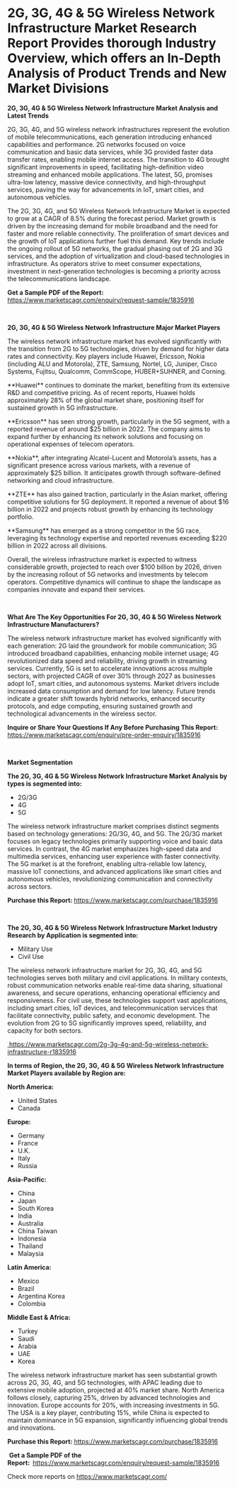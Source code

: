 <p><h1>2G, 3G, 4G & 5G Wireless Network Infrastructure Market Research Report Provides thorough Industry Overview, which offers an In-Depth Analysis of Product Trends and New Market Divisions</h1></p><p><strong>2G, 3G, 4G & 5G Wireless Network Infrastructure Market Analysis and Latest Trends</strong></p>
<p><p>2G, 3G, 4G, and 5G wireless network infrastructures represent the evolution of mobile telecommunications, each generation introducing enhanced capabilities and performance. 2G networks focused on voice communication and basic data services, while 3G provided faster data transfer rates, enabling mobile internet access. The transition to 4G brought significant improvements in speed, facilitating high-definition video streaming and enhanced mobile applications. The latest, 5G, promises ultra-low latency, massive device connectivity, and high-throughput services, paving the way for advancements in IoT, smart cities, and autonomous vehicles.</p><p>The 2G, 3G, 4G, and 5G Wireless Network Infrastructure Market is expected to grow at a CAGR of 8.5% during the forecast period. Market growth is driven by the increasing demand for mobile broadband and the need for faster and more reliable connectivity. The proliferation of smart devices and the growth of IoT applications further fuel this demand. Key trends include the ongoing rollout of 5G networks, the gradual phasing out of 2G and 3G services, and the adoption of virtualization and cloud-based technologies in infrastructure. As operators strive to meet consumer expectations, investment in next-generation technologies is becoming a priority across the telecommunications landscape.</p></p>
<p><strong>Get a Sample PDF of the Report:&nbsp;</strong> <a href="https://www.marketscagr.com/enquiry/request-sample/1835916?utm_campaign=1949&utm_medium=2&utm_source=Github&utm_content=ia&utm_term=31122024&utm_id=2g-3g-4g-5g-wireless-network-infrastructure">https://www.marketscagr.com/enquiry/request-sample/1835916</a></p>
<p>&nbsp;</p>
<p><strong>2G, 3G, 4G & 5G Wireless Network Infrastructure Major Market Players</strong></p>
<p><p>The wireless network infrastructure market has evolved significantly with the transition from 2G to 5G technologies, driven by demand for higher data rates and connectivity. Key players include Huawei, Ericsson, Nokia (including ALU and Motorola), ZTE, Samsung, Nortel, LG, Juniper, Cisco Systems, Fujitsu, Qualcomm, CommScope, HUBER+SUHNER, and Corning. </p><p>**Huawei** continues to dominate the market, benefiting from its extensive R&D and competitive pricing. As of recent reports, Huawei holds approximately 28% of the global market share, positioning itself for sustained growth in 5G infrastructure.</p><p>**Ericsson** has seen strong growth, particularly in the 5G segment, with a reported revenue of around $25 billion in 2022. The company aims to expand further by enhancing its network solutions and focusing on operational expenses of telecom operators.</p><p>**Nokia**, after integrating Alcatel-Lucent and Motorola’s assets, has a significant presence across various markets, with a revenue of approximately $25 billion. It anticipates growth through software-defined networking and cloud infrastructure.</p><p>**ZTE** has also gained traction, particularly in the Asian market, offering competitive solutions for 5G deployment. It reported a revenue of about $16 billion in 2022 and projects robust growth by enhancing its technology portfolio.</p><p>**Samsung** has emerged as a strong competitor in the 5G race, leveraging its technology expertise and reported revenues exceeding $220 billion in 2022 across all divisions. </p><p>Overall, the wireless infrastructure market is expected to witness considerable growth, projected to reach over $100 billion by 2026, driven by the increasing rollout of 5G networks and investments by telecom operators. Competitive dynamics will continue to shape the landscape as companies innovate and expand their services.</p></p>
<p>&nbsp;</p>
<p><strong>What Are The Key Opportunities For 2G, 3G, 4G & 5G Wireless Network Infrastructure Manufacturers?</strong></p>
<p><p>The wireless network infrastructure market has evolved significantly with each generation: 2G laid the groundwork for mobile communication; 3G introduced broadband capabilities, enhancing mobile internet usage; 4G revolutionized data speed and reliability, driving growth in streaming services. Currently, 5G is set to accelerate innovations across multiple sectors, with projected CAGR of over 30% through 2027 as businesses adopt IoT, smart cities, and autonomous systems. Market drivers include increased data consumption and demand for low latency. Future trends indicate a greater shift towards hybrid networks, enhanced security protocols, and edge computing, ensuring sustained growth and technological advancements in the wireless sector.</p></p>
<p><strong>Inquire or Share Your Questions If Any Before Purchasing This Report:</strong> <a href="https://www.marketscagr.com/enquiry/pre-order-enquiry/1835916?utm_campaign=1949&utm_medium=2&utm_source=Github&utm_content=ia&utm_term=31122024&utm_id=2g-3g-4g-5g-wireless-network-infrastructure">https://www.marketscagr.com/enquiry/pre-order-enquiry/1835916</a></p>
<p>&nbsp;</p>
<p><strong>Market Segmentation</strong></p>
<p><strong>The 2G, 3G, 4G & 5G Wireless Network Infrastructure Market Analysis by types is segmented into:</strong></p>
<p><ul><li>2G/3G</li><li>4G</li><li>5G</li></ul></p>
<p><p>The wireless network infrastructure market comprises distinct segments based on technology generations: 2G/3G, 4G, and 5G. The 2G/3G market focuses on legacy technologies primarily supporting voice and basic data services. In contrast, the 4G market emphasizes high-speed data and multimedia services, enhancing user experience with faster connectivity. The 5G market is at the forefront, enabling ultra-reliable low latency, massive IoT connections, and advanced applications like smart cities and autonomous vehicles, revolutionizing communication and connectivity across sectors.</p></p>
<p><strong>Purchase this Report:&nbsp;</strong><a href="https://www.marketscagr.com/purchase/1835916?utm_campaign=1949&utm_medium=2&utm_source=Github&utm_content=ia&utm_term=31122024&utm_id=2g-3g-4g-5g-wireless-network-infrastructure">https://www.marketscagr.com/purchase/1835916</a></p>
<p>&nbsp;</p>
<p><strong>The 2G, 3G, 4G & 5G Wireless Network Infrastructure Market Industry Research by Application is segmented into:</strong></p>
<p><ul><li>Military Use</li><li>Civil Use</li></ul></p>
<p><p>The wireless network infrastructure market for 2G, 3G, 4G, and 5G technologies serves both military and civil applications. In military contexts, robust communication networks enable real-time data sharing, situational awareness, and secure operations, enhancing operational efficiency and responsiveness. For civil use, these technologies support vast applications, including smart cities, IoT devices, and telecommunication services that facilitate connectivity, public safety, and economic development. The evolution from 2G to 5G significantly improves speed, reliability, and capacity for both sectors.</p></p>
<p><a href="https://www.marketscagr.com/2g-3g-4g-and-5g-wireless-network-infrastructure-r1835916?utm_campaign=1949&utm_medium=2&utm_source=Github&utm_content=ia&utm_term=31122024&utm_id=2g-3g-4g-5g-wireless-network-infrastructure">&nbsp;https://www.marketscagr.com/2g-3g-4g-and-5g-wireless-network-infrastructure-r1835916</a></p>
<p><strong>In terms of Region, the 2G, 3G, 4G & 5G Wireless Network Infrastructure Market Players available by Region are:</strong></p>
<p>
    <p> <strong> North America: </strong>
        <ul>
            <li>United States</li>
            <li>Canada</li>
        </ul>
        </p> 
    <p> <strong> Europe: </strong>
        <ul>
            <li>Germany</li>
            <li>France</li>
            <li>U.K.</li>
            <li>Italy</li>
            <li>Russia</li>
        </ul>
        </p> 
    <p> <strong> Asia-Pacific: </strong>
        <ul>
            <li>China</li>
            <li>Japan</li>
            <li>South Korea</li>
            <li>India</li>
            <li>Australia</li>
            <li>China Taiwan</li>
            <li>Indonesia</li>
            <li>Thailand</li>
            <li>Malaysia</li>
        </ul>
        </p> 
    <p> <strong> Latin America: </strong>
        <ul>
            <li>Mexico</li>
            <li>Brazil</li>
            <li>Argentina Korea</li>
            <li>Colombia</li>
        </ul>
        </p> 
    <p> <strong> Middle East & Africa: </strong>
        <ul>
            <li>Turkey</li>
            <li>Saudi</li>
            <li>Arabia</li>
            <li>UAE</li>
            <li>Korea</li>
        </ul>
    </p>
    </p>
<p><p>The wireless network infrastructure market has seen substantial growth across 2G, 3G, 4G, and 5G technologies, with APAC leading due to extensive mobile adoption, projected at 40% market share. North America follows closely, capturing 25%, driven by advanced technologies and innovation. Europe accounts for 20%, with increasing investments in 5G. The USA is a key player, contributing 15%, while China is expected to maintain dominance in 5G expansion, significantly influencing global trends and innovations.</p></p>
<p><strong>Purchase this Report: </strong><a href="https://www.marketscagr.com/purchase/1835916?utm_campaign=1949&utm_medium=2&utm_source=Github&utm_content=ia&utm_term=31122024&utm_id=2g-3g-4g-5g-wireless-network-infrastructure">https://www.marketscagr.com/purchase/1835916</a></p>
<p>&nbsp;<strong>Get a Sample PDF of the Report:&nbsp;&nbsp;</strong><a href="https://www.marketscagr.com/enquiry/request-sample/1835916?utm_campaign=1949&utm_medium=2&utm_source=Github&utm_content=ia&utm_term=31122024&utm_id=2g-3g-4g-5g-wireless-network-infrastructure">https://www.marketscagr.com/enquiry/request-sample/1835916</a></p>
<p><strong></strong></p>
<p>Check more reports on <a href="https://www.marketscagr.com/?utm_campaign=1949&utm_medium=2&utm_source=Github&utm_content=ia&utm_term=31122024&utm_id=2g-3g-4g-5g-wireless-network-infrastructure">https://www.marketscagr.com/</a></p>